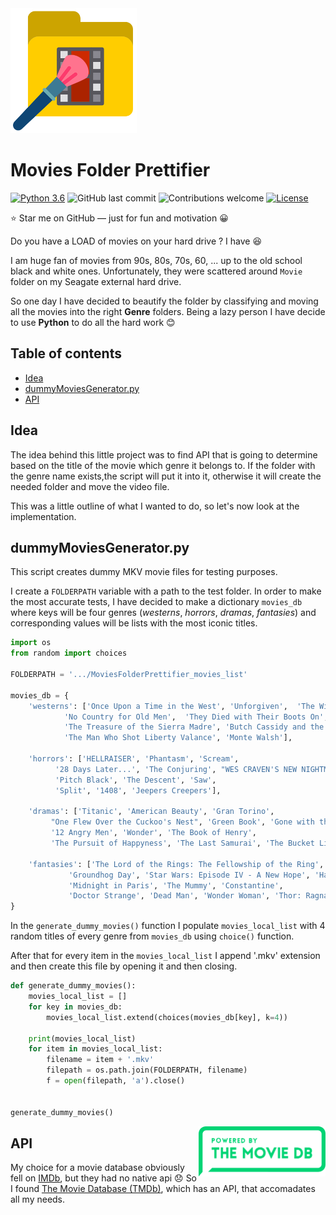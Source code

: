 <img src='./media/logo.png' alt='Movie Prettifier Logo' title='Movie Prettifier' height='200'/>

# Movies Folder Prettifier

[![Python 3.6](https://img.shields.io/badge/python-3.6-blue.svg)](https://www.python.org/downloads/release/python-360/)
![GitHub last commit](https://img.shields.io/github/last-commit/Snowfighter/MoviesFolderPrettifier)
![Contributions welcome](https://img.shields.io/badge/contributions-welcome-orange.svg)
[![License](https://img.shields.io/badge/license-MIT-blue.svg)](https://opensource.org/licenses/MIT)

:star: Star me on GitHub — just for fun and motivation :grinning:

Do you have a LOAD of movies on your hard drive ? I have :laughing: 

I am huge fan of movies from 90s, 80s, 70s, 60, ... up to the old school black and white ones. Unfortunately, they were scattered around `Movie` folder on my Seagate external hard drive.  

So one day I have decided to beautify the folder by classifying and moving all the movies into the right **Genre** folders. Being a lazy person I have decide to use **Python** to do all the hard work :blush:

## Table of contents

-   [Idea](#idea)
-   [dummyMoviesGenerator.py](#dummyMoviesGenerator.py) 
-   [API](#api)

## Idea

The idea behind this little project was to find API that is going to determine based on the title of the movie which genre it belongs to. If the folder with the genre name exists,the script will put it into it, otherwise it will create the needed folder and move the video file. 

This was a little outline of what I wanted to do, so let's now look at the implementation.

## dummyMoviesGenerator.py

This script creates dummy MKV movie files for testing purposes.

I create a `FOLDERPATH` variable with a path to the test folder. In order to make the most accurate tests, I have decided to make a dictionary `movies_db` where keys will be four genres (*westerns*, *horrors*, *dramas*, *fantasies*) and corresponding values will be lists with the most iconic titles. 

```python
import os
from random import choices

FOLDERPATH = '.../MoviesFolderPrettifier_movies_list'

movies_db = {
    'westerns': ['Once Upon a Time in the West', 'Unforgiven',  'The Wild Bunch',
            'No Country for Old Men',  'They Died with Their Boots On',  'Will Penny',
            'The Treasure of the Sierra Madre', 'Butch Cassidy and the Sundance Kid',  'The Ox-Bow Incident',
            'The Man Who Shot Liberty Valance', 'Monte Walsh'],

    'horrors': ['HELLRAISER', 'Phantasm', 'Scream',
          '28 Days Later...', 'The Conjuring', "WES CRAVEN'S NEW NIGHTMARE ",
          'Pitch Black', 'The Descent', 'Saw',
          'Split', '1408', 'Jeepers Creepers'],

    'dramas': ['Titanic', 'American Beauty', 'Gran Torino',
         "One Flew Over the Cuckoo's Nest", 'Green Book', 'Gone with the Wind',
         '12 Angry Men', 'Wonder', 'The Book of Henry',
         'The Pursuit of Happyness', 'The Last Samurai', 'The Bucket List'],

    'fantasies': ['The Lord of the Rings: The Fellowship of the Ring', 'Avatar', 'Hugo',
             'Groundhog Day', 'Star Wars: Episode IV - A New Hope', 'Harry Potter and the Deathly Hallows: Part 1',
             'Midnight in Paris', 'The Mummy', 'Constantine',
             'Doctor Strange', 'Dead Man', 'Wonder Woman', 'Thor: Ragnarok'],
}
```

In the `generate_dummy_movies()` function I populate `movies_local_list` with 4 random titles of every genre from `movies_db` using `choice()` function.

After that for every item in the `movies_local_list` I append '.mkv' extension and then create this file by opening it and then closing. 

```python
def generate_dummy_movies():
    movies_local_list = []
    for key in movies_db:
        movies_local_list.extend(choices(movies_db[key], k=4))

    print(movies_local_list)
    for item in movies_local_list:
        filename = item + '.mkv'
        filepath = os.path.join(FOLDERPATH, filename)
        f = open(filepath, 'a').close()


generate_dummy_movies()

```
<a href='https://www.themoviedb.org'>
    <img src='./media/themoviedb_logo.png' alt='The Movie Database' title='The Movie Database (TMDb)' align='right' height='80'/>
</a>

## API

My choice for a movie database obviously fell on [IMDb](https://www.imdb.com), but they had no native api :disappointed: So I found [The Movie Database (TMDb)](https://www.themoviedb.org), which has an API, that accomadates all my needs. 